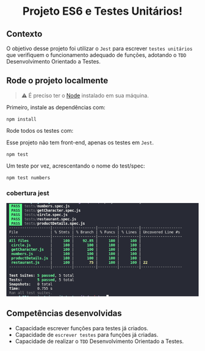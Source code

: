 # <p align="center">Projeto ES6 e Testes Unitários!</p>

## Contexto

O objetivo desse projeto foi utilizar o `Jest` para escrever `testes unitários` que verifiquem o funcionamento adequado de funções, adotando o `TDD` Desenvolvimento Orientado a Testes.

## Rode o projeto localmente

>⚠️ É preciso ter o [Node](https://nodejs.org/en) instalado em sua máquina.

Primeiro, instale as dependências com:

```SHELL
npm install
```

Rode todos os testes com:

Esse projeto não tem front-end, apenas os testes em `Jest`.

```SHELL
npm test
```
Um teste por vez, acrescentando o nome do test/spec:

```SHELL
npm test numbers
```

### cobertura jest

![alt text](coverage-jest.png)

## Competências desenvolvidas

- Capacidade escrever funções para testes já criados.
- Capacidade de `escrever testes` para funções já criadas.
- Capacidade de realizar o `TDD` Desenvolvimento Orientado a Testes.
